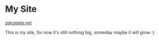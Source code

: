 # My Site

[_zanzapla.net_](http://zanzapla.net)

This is my site, for now it's still nothing big, someday maybe it will grow :)
